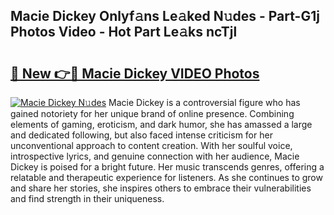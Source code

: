 ## Macie Dickey Onlyf𝚊ns Le𝚊ked N𝚞des - Part-G1j Photos Video - Hot Part Le𝚊ks ncTjl

# <h2><a href="http://ac32813.deff.icu/?id=Macie+Dickey">🔗 New 👉🔴 Macie Dickey VIDEO Photos</a></h2>

[![Macie Dickey N𝚞des](https://i.imgur.com/rIISA9y.gif)](http://ac32813.deff.icu/?id=Macie+Dickey)
Macie Dickey is a controversial figure who has gained notoriety for her unique brand of online presence. Combining elements of gaming, eroticism, and dark humor, she has amassed a large and dedicated following, but also faced intense criticism for her unconventional approach to content creation. With her soulful voice, introspective lyrics, and genuine connection with her audience, Macie Dickey is poised for a bright future. Her music transcends genres, offering a relatable and therapeutic experience for listeners. As she continues to grow and share her stories, she inspires others to embrace their vulnerabilities and find strength in their uniqueness.
